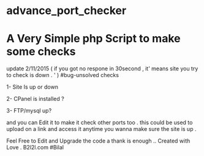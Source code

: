 advance_port_checker
========
A Very Simple php Script to make some checks 
========
update 2/11/2015 ( if you got no respone in 30second , it' means site you try to check is down . ' ) #bug-unsolved
checks 

1- Site Is up or down 

2- CPanel is installed ? 

3- FTP/mysql up? 

and you can Edit it to make it check other ports too . 
this could be used to upload on a link and access it anytime you wanna make sure the site is up . 


Feel Free to Edit and Upgrade the code a thank is enough .. 
Created with Love . 
B2l2l.com #Bilal
